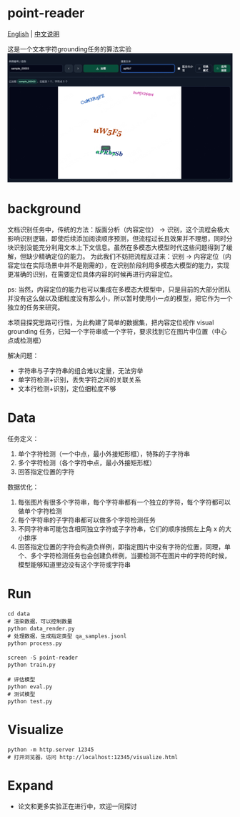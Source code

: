 # point-reader

[English](README.md) | [中文说明](README_zh.md)

这是一个文本字符grounding任务的算法实验
![visualize](image.png)

# background
文档识别任务中，传统的方法：版面分析（内容定位） -> 识别，这个流程会极大影响识别逻辑，即使后续添加阅读顺序预测，但流程过长且效果并不理想，同时分块识别没能充分利用文本上下文信息。虽然在多模态大模型时代这些问题得到了缓解，但缺少精确定位的能力。
为此我们不妨把流程反过来：识别 -> 内容定位（内容定位在实际场景中并不是刚需的），在识别阶段利用多模态大模型的能力，实现更准确的识别，在需要定位具体内容的时候再进行内容定位。

ps: 当然，内容定位的能力也可以集成在多模态大模型中，只是目前的大部分团队并没有这么做以及细粒度没有那么小，所以暂时使用小一点的模型，把它作为一个独立的任务来研究。

本项目探究思路可行性，为此构建了简单的数据集，把内容定位视作 visual grounding 任务，已知一个字符串或一个字符，要求找到它在图片中位置（中心点或检测框）

解决问题：
- 字符串与子字符串的组合难以定量，无法穷举
- 单字符检测+识别，丢失字符之间的关联关系
- 文本行检测+识别，定位细粒度不够

# Data
任务定义：
1. 单个字符检测（一个中点，最小外接矩形框），特殊的子字符串
2. 多个字符检测（各个字符中点，最小外接矩形框）
3. 回答指定位置的字符

数据优化：
1. 每张图片有很多个字符串，每个字符串都有一个独立的字符，每个字符都可以做单个字符检测
2. 每个字符串的子字符串都可以做多个字符检测任务
3. 不同字符串可能包含相同独立字符或子字符串，它们的顺序按照左上角 x 的大小排序
4. 回答指定位置的字符会构造负样例，即指定图片中没有字符的位置，同理，单个、多个字符检测任务也会创建负样例，当要检测不在图片中的字符的时候，模型能够知道里边没有这个字符或字符串

# Run
```shell
cd data
# 渲染数据，可以控制数量
python data_render.py
# 处理数据，生成指定类型 qa_samples.jsonl
python process.py

screen -S point-reader
python train.py

# 评估模型
python eval.py
# 测试模型
python test.py
```

# Visualize
```shell
python -m http.server 12345
# 打开浏览器，访问 http://localhost:12345/visualize.html
```

# Expand
- 论文和更多实验正在进行中，欢迎一同探讨